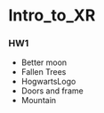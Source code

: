 # Intro_to_XR
 
### HW1
 - Better moon
 - Fallen Trees
 - HogwartsLogo
 - Doors and frame
 - Mountain
